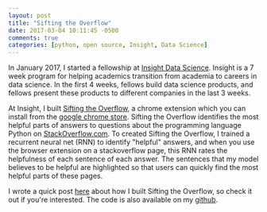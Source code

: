 ```yaml
---
layout: post
title: "Sifting the Overflow"
date: 2017-03-04 10:11:45 -0500
comments: true
categories: [python, open source, Insight, Data Science]
---
```


In January 2017, I started a fellowship at [Insight Data Science](http://insightdatascience.com/). Insight is a 7 week program for helping academics transition from academia to careers in data science. In the first 4 weeks, fellows build data science products, and fellows present these products to different companies in the last 3 weeks.  

At Insight, I built [Sifting the Overflow](http://siftingtheoverflow.com/), a chrome extension which you can install from the [google chrome store](https://chrome.google.com/webstore/detail/sifting-the-overflow/japbeffaagcpbjilckaoigpocdgncind?hl=en-US&gl=US). Sifting the Overflow identifies the most helpful parts of answers to questions about the programming language Python on [StackOverflow.com](http://stackoverflow.com/). To created Sifting the Overflow, I trained a recurrent neural net (RNN) to identify "helpful" answers, and when you use the browser extension on a stackoverflow page, this RNN rates the helpfulness of each sentence of each answer. The sentences that my model believes to be helpful are highlighted so that users can quickly find the most helpful parts of these pages.

I wrote a quick post [here](http://siftingtheoverflow.com/) about how I built Sifting the Overflow, so check it out if you're interested. The code is also available on my [github](https://github.com/dvatterott/stackex_sum). 
